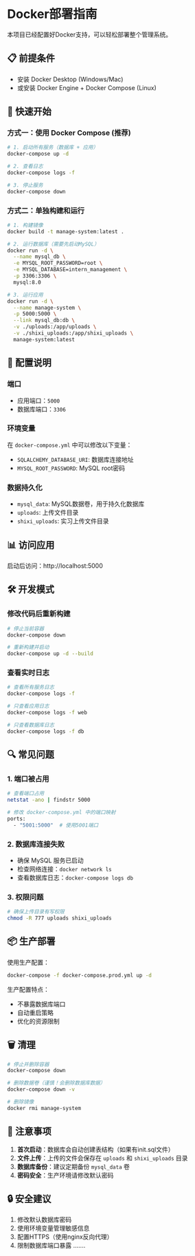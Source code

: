 # Docker部署指南

本项目已经配置好Docker支持，可以轻松部署整个管理系统。

## 📋 前提条件

- 安装 Docker Desktop (Windows/Mac)
- 或安装 Docker Engine + Docker Compose (Linux)

## 🚀 快速开始

### 方式一：使用 Docker Compose (推荐)

```bash
# 1. 启动所有服务（数据库 + 应用）
docker-compose up -d

# 2. 查看日志
docker-compose logs -f

# 3. 停止服务
docker-compose down
```

### 方式二：单独构建和运行

```bash
# 1. 构建镜像
docker build -t manage-system:latest .

# 2. 运行数据库（需要先启动MySQL）
docker run -d \
  --name mysql_db \
  -e MYSQL_ROOT_PASSWORD=root \
  -e MYSQL_DATABASE=intern_management \
  -p 3306:3306 \
  mysql:8.0

# 3. 运行应用
docker run -d \
  --name manage-system \
  -p 5000:5000 \
  --link mysql_db:db \
  -v ./uploads:/app/uploads \
  -v ./shixi_uploads:/app/shixi_uploads \
  manage-system:latest
```

## 🔧 配置说明

### 端口
- 应用端口：`5000`
- 数据库端口：`3306`

### 环境变量
在 `docker-compose.yml` 中可以修改以下变量：
- `SQLALCHEMY_DATABASE_URI`: 数据库连接地址
- `MYSQL_ROOT_PASSWORD`: MySQL root密码

### 数据持久化
- `mysql_data`: MySQL数据卷，用于持久化数据库
- `uploads`: 上传文件目录
- `shixi_uploads`: 实习上传文件目录

## 📊 访问应用

启动后访问：http://localhost:5000

## 🛠️ 开发模式

### 修改代码后重新构建

```bash
# 停止当前容器
docker-compose down

# 重新构建并启动
docker-compose up -d --build
```

### 查看实时日志

```bash
# 查看所有服务日志
docker-compose logs -f

# 只查看应用日志
docker-compose logs -f web

# 只查看数据库日志
docker-compose logs -f db
```

## 🔍 常见问题

### 1. 端口被占用
```bash
# 查看端口占用
netstat -ano | findstr 5000

# 修改 docker-compose.yml 中的端口映射
ports:
  - "5001:5000"  # 使用5001端口
```

### 2. 数据库连接失败
- 确保 MySQL 服务已启动
- 检查网络连接：`docker network ls`
- 查看数据库日志：`docker-compose logs db`

### 3. 权限问题
```bash
# 确保上传目录有写权限
chmod -R 777 uploads shixi_uploads
```

## 📦 生产部署

使用生产配置：

```bash
docker-compose -f docker-compose.prod.yml up -d
```

生产配置特点：
- 不暴露数据库端口
- 自动重启策略
- 优化的资源限制

## 🗑️ 清理

```bash
# 停止并删除容器
docker-compose down

# 删除数据卷（谨慎！会删除数据库数据）
docker-compose down -v

# 删除镜像
docker rmi manage-system
```

## 📝 注意事项

1. **首次启动**：数据库会自动创建表结构（如果有init.sql文件）
2. **文件上传**：上传的文件会保存在 `uploads` 和 `shixi_uploads` 目录
3. **数据库备份**：建议定期备份 `mysql_data` 卷
4. **密码安全**：生产环境请修改默认密码

## 🔒 安全建议

1. 修改默认数据库密码
2. 使用环境变量管理敏感信息
3. 配置HTTPS（使用nginx反向代理）
4. 限制数据库端口暴露   .......

